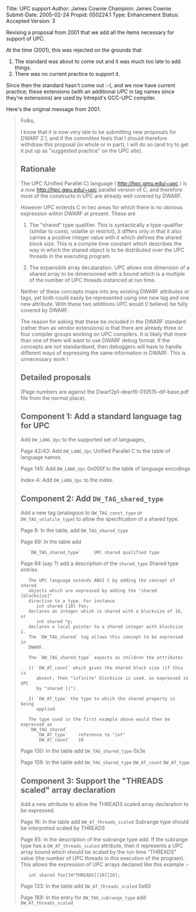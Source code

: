 Title:       UPC support
Author:      James Cownie
Champion:    James Cownie
Submit-Date: 2005-02-24
Propid:      050224.1
Type:        Enhancement
Status:      Accepted
Version:     3

Revising a proposal from 2001 that we add all the items necessary for support of UPC.

   At the time (2001), this was rejected on the grounds that
   1) The standard was about to come out and it was much too late to add
      things. 
   2) There was no current practice to support it.

   Since then the standard hasn't come out :-(, and we now have current
   practice; these extensions (with an additional _UPC_ in tag names
   since they're extensions) are used by Intrepid's GCC-UPC compiler.

Here's the original message from 2001.

> Folks,
> 
> I know that it is now very late to be submitting new proposals for
> DWARF 2.1, and if the committee feels that I should therefore withdraw
> this proposal (in whole or in part), I will do so (and try to get it
> put up as "suggested practice" on the UPC site).
> 
> Rationale
> ---------
> 
> The UPC (Unified Parallel C) language ( http://hpc.gmu.edu/~upc ) is a
                                      now http://hpc.gwu.edu/~upc
> parallel version of C, and therefore most of the constructs in UPC are
> already well covered by DWARF.
> 
> However UPC extends C in two areas for which there is no obvious
> expression within DWARF at present. These are
> 
> 1) The "shared" type qualifier.
>    This is syntactically a type-qualifier (similar to const, volatile
>    or restrict), it differs only in that it also carries a positive
>    integer value with it which defines the shared block size. This is
>    a compile time constant which describes the way in which the shared
>    object is to be distributed over the UPC threads in the executing program.
> 
> 2) The expansible array decalaration.
>    UPC allows one dimension of a shared array to be dimensioned with a
>    bound which is a multiple of the number of UPC threads instanced at
>    run time.
> 
> Neither of these concepts maps into any existing DWARF attributes or
> tags, yet both could easily be represented using one new tag and one
> new attribute. With these two additions UPC would (I believe) be fully
> covered by DWARF.
> 
> The reason for asking that these be included in the DWARF standard
> (rather than as vendor extensions) is that there are already three or
> four compiler groups working on UPC compilers. It is likely that more
> than one of them will want to use DWARF debug format.  If the concepts
> are _not_ standardised, then debuggers will have to handle different
> ways of expressing the same information in DWARF. This is unnecessary
> work !
> 
> Detailed proposals
> ------------------
> (Page numbers are against the Dwarf2p1-dearf6-010515-dif-base.pdf file
> from the normal place).
> 
> Component 1: Add a standard language tag for UPC
> ------------
> Add `DW_LANG_Upc` to the supported set of languages,
> 
> Page 42/43: Add `DW_LANG_Upc`     Unified Parallel C
> to the table of language names.
> 
> Page 145: Add `DW_LANG_Upc`   0x000f
> to the table of language encodings
> 
> Index-4:  Add `DW_LANG_Upc` to the index.
> 
> Component 2: Add `DW_TAG_shared_type`
> ------------
> Add a new tag (analogous to `DW_TAG_const_type` or `DW_TAG_volatile_type`)
> to allow the specification of a shared type.
> 
> Page 8: In the table, add `DW_TAG_shared_type`
> 
> Page 69: In the table add
> 
>        `DW_TAG_shared_type`     UPC shared qualified type
> 
> Page 84 (say ?) add a description of the `shared_type`
>        Shared type entries
> 
>        The UPC language extends ANSI C by adding the concept of shared
>        objects which are expressed by adding the "shared [blocksize]"
>        directive to a type. For instance
>           int shared [10] foo;
>        declares an integer which is shared with a blocksize of 10, or
>           int shared *p;
>        declares a local pointer to a shared integer with blocksize 1.
>        The `DW_TAG_shared` tag allows this concept to be expressed in
>        DWARF.
> 
>        The `DW_TAG_shared_type` expects as children the attributes
> 
>        1) `DW_AT_count` which gives the shared block size (if this is
>           absent, then "infinite" blocksize is used, as expressed in UPC
>           by "shared []").
> 
>        2) `DW_AT_type` the type to which the shared property is being
>           applied.
> 
>        The type used in the first example above would then be expressed as
>        `DW_TAG_shared`
>           `DW_AT_type`    reference to "int"
>           `DW_AT_count`   10
> 
> Page 130: In the table add
>        `DW_TAG_shared_type`     0x3e
> 
> Page 159: In the table add
>        `DW_TAG_shared_type`     `DW_AT_count`
>                               `DW_AT_type`
> 
> Component 3: Support the "THREADS scaled" array declaration
> -----------
> Add a new attribute to allow the THREADS scaled array declaration to
> be expressed.
> 
> Page 16: In the table add
>        `DW_AT_threads_scaled`     Subrange type should be interpreted
>                                 scaled by THREADS
> 
> Page 85: In the description of the subrange type add.
>        If the subrange type has a `DW_AT_threads_scaled` attribute, then
>        it represents a UPC array bound which should be scaled by the
>        run time "THREADS" value (the number of UPC threads in this
>        execution of the program). This allows the expression of UPC
>        arrays declared like this example :-
> 
>        int shared foo[34*THREADS][10][20];
> 
> Page 133: In the table add
>      `DW_AT_threads_scaled`      0x60
> 
> Page 169: In the entry for `DW_TAG_subrange_type`
>      add `DW_AT_threads_scaled`
